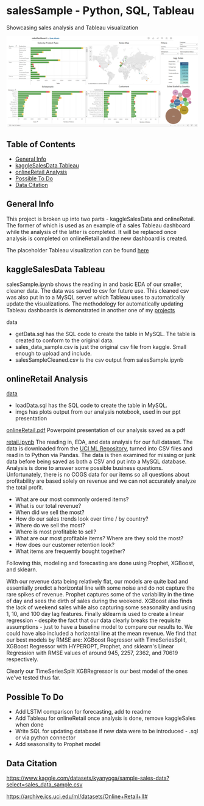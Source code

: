 # salesSample - Python, SQL, Tableau
Showcasing sales analysis and Tableau visualization

![img](https://github.com/zadealfalah/salesSample/blob/main/kaggleSalesData/data/salesDashboard.png)

## Table of Contents
* [General Info](#general-info)
* [kaggleSalesData Tableau](#kagglesalesdata-tableau)
* [onlineRetail Analysis](#onlineretail-analysis)
* [Possible To Do](#possible-to-do)
* [Data Citation](#data-citation)

## General Info
This project is broken up into two parts - kaggleSalesData and onlineRetail.  The former of which is used as an example of a sales Tableau dashboard while the analysis of the latter is completed.  It will be replaced once analysis is completed on onlineRetail and the new dashboard is created.

The placeholder Tableau visualization can be found [here](https://public.tableau.com/app/profile/zade.alfalah/viz/salesDashboard_16805458941440/Dashboard1)


## kaggleSalesData Tableau
salesSample.ipynb shows the reading in and basic EDA of our smaller, cleaner data.  The data was saved to csv for future use.  This cleaned csv was also put in to a MySQL server which Tableau uses to automatically update the visualizations. The methodology for automatically updating Tableau dashboards is demonstrated in another one of my [projects](https://github.com/zadealfalah/pySheetsReddit)

data
 - getData.sql has the SQL code to create the table in MySQL.  The table is created to conform to the original data.  
 - sales_data_sample.csv is just the original csv file from kaggle.  Small enough to upload and include.
 - salesSampleCleaned.csv is the csv output from salesSample.ipynb
 
## onlineRetail Analysis
[data](https://github.com/zadealfalah/salesSample/tree/main/onlineRetail/data)
- loadData.sql has the SQL code to create the table in MySQL.  
- imgs has plots output from our analysis notebook, used in our ppt presentation

[onlineRetail.pdf](https://github.com/zadealfalah/salesSample/blob/main/onlineRetail/onlineRetail.pdf)
Powerpoint presentation of our analysis saved as a pdf

[retail.ipynb](https://github.com/zadealfalah/salesSample/blob/main/onlineRetail/retail.ipynb) 
The reading in, EDA, and data analysis for our full dataset.  The data is downloaded from the [UCI ML Repository](https://archive.ics.uci.edu/ml/datasets/Online+Retail+II#), turned into CSV files and read in to Python via Pandas.  The data is then examined for missing or junk data before being saved as both a CSV and put into a MySQL database.  Analysis is done to answer some possible business questions.  Unfortunately, there is no COGS data for our items so all questions about profitability are based solely on revenue and we can not accurately analyze the total profit.

- What are our most commonly ordered items?
- What is our total revenue?
- When did we sell the most?
- How do our sales trends look over time / by country?
- Where do we sell the most?
- Where is most profitable to sell?
- What are our most profitable items? Where are they sold the most?
- How does our customer retention look?
- What items are frequently bought together?

Following this, modeling and forecasting are done using Prophet, XGBoost, and sklearn.  

With our revenue data being relatively flat, our models are quite bad and essentially predict a horizontal line with some noise and do not capture the rare spikes of revenue.  Prophet captures some of the variability in the time of day and sees the dirth of sales during the weekend.  XGBoost also finds the lack of weekend sales while also capturing some seasonality and using 1, 10, and 100 day lag features.  Finally sklearn is used to create a linear regression - despite the fact that our data clearly breaks the requisite assumptions - just to have a baseline model to compare our results to. We could have also included a horizontal line at the mean revenue. We find that our best models by RMSE are: XGBoost Regressor with TimeSeriesSplit, XGBoost Regressor with HYPEROPT, Prophet, and sklearn's Linear Regression with RMSE values of around 945, 2257, 2362, and 70619 respectively.  

Clearly our TimeSeriesSplit XGBRegressor is our best model of the ones we've tested thus far.

## Possible To Do
- Add LSTM comparison for forecasting, add to readme
- Add Tableau for onlineRetail once analysis is done, remove kaggleSales when done
- Write SQL for updating database if new data were to be introduced - .sql or via python connector
- Add seasonality to Prophet model

## Data Citation
https://www.kaggle.com/datasets/kyanyoga/sample-sales-data?select=sales_data_sample.csv

https://archive.ics.uci.edu/ml/datasets/Online+Retail+II#
